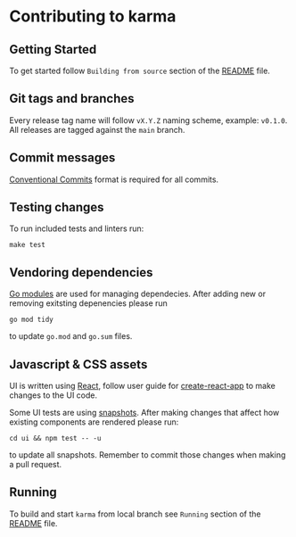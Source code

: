 # Contributing to karma

## Getting Started

To get started follow `Building from source` section of the [README](README.md)
file.

## Git tags and branches

Every release tag name will follow `vX.Y.Z` naming scheme, example: `v0.1.0`.
All releases are tagged against the `main` branch.

## Commit messages

[Conventional Commits](https://www.conventionalcommits.org) format is required
for all commits.

## Testing changes

To run included tests and linters run:

    make test

## Vendoring dependencies

[Go modules](https://github.com/golang/go/wiki/Modules) are used for managing
dependecies. After adding new or removing exitsting depenencies please run

    go mod tidy

to update `go.mod` and `go.sum` files.

## Javascript & CSS assets

UI is written using [React](https://reactjs.org), follow user guide for
[create-react-app](https://github.com/facebook/create-react-app) to make
changes to the UI code.

Some UI tests are using [snapshots](https://jestjs.io/docs/en/snapshot-testing).
After making changes that affect how existing components are rendered please
run:

    cd ui && npm test -- -u

to update all snapshots. Remember to commit those changes when making a pull
request.

## Running

To build and start `karma` from local branch see `Running` section of the
[README](README.md) file.
